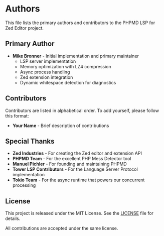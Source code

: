 # Authors

This file lists the primary authors and contributors to the PHPMD LSP for Zed Editor project.

## Primary Author

- **Mike Bronner** - Initial implementation and primary maintainer
  - LSP server implementation
  - Memory optimization with LZ4 compression
  - Async process handling
  - Zed extension integration
  - Dynamic whitespace detection for diagnostics

## Contributors

Contributors are listed in alphabetical order. To add yourself, please follow this format:
- **Your Name** - Brief description of contributions

<!-- 
When adding yourself as a contributor:
1. Add your name in alphabetical order
2. Include a brief description of your contributions
3. Optionally include your GitHub username or email
-->

## Special Thanks

- **Zed Industries** - For creating the Zed editor and extension API
- **PHPMD Team** - For the excellent PHP Mess Detector tool
- **Manuel Pichler** - For founding and maintaining PHPMD
- **Tower LSP Contributors** - For the Language Server Protocol implementation
- **Tokio Team** - For the async runtime that powers our concurrent processing

## License

This project is released under the MIT License. See the [LICENSE](LICENSE) file for details.

All contributions are accepted under the same license.